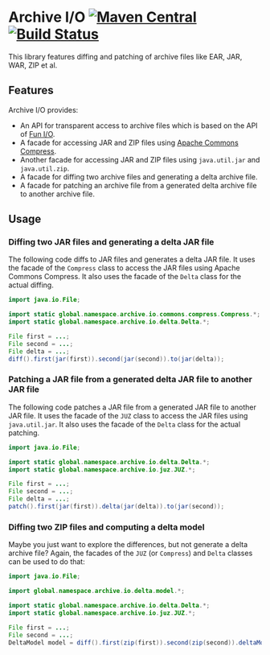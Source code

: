 # Archive I/O [![Maven Central](https://img.shields.io/maven-central/v/global.namespace.archive-diff/archive-diff.svg)](http://search.maven.org/#search%7Cga%7C1%7Cg%3A%22global.namespace.archive-diff%22) [![Build Status](https://api.travis-ci.org/christian-schlichtherle/archive-diff.svg)](https://travis-ci.org/christian-schlichtherle/archive-diff)

This library features diffing and patching of archive files like EAR, JAR, WAR, ZIP et al.

## Features

Archive I/O provides:

+ An API for transparent access to archive files which is based on the API of [Fun I/O].
+ A facade for accessing JAR and ZIP files using [Apache Commons Compress].
+ Another facade for accessing JAR and ZIP files using `java.util.jar` and `java.util.zip`.
+ A facade for diffing two archive files and generating a delta archive file.
+ A facade for patching an archive file from a generated delta archive file to another archive file.

## Usage

### Diffing two JAR files and generating a delta JAR file

The following code diffs to JAR files and generates a delta JAR file.
It uses the facade of the `Compress` class to access the JAR files using Apache Commons Compress.
It also uses the facade of the `Delta` class for the actual diffing.

```java
import java.io.File;

import static global.namespace.archive.io.commons.compress.Compress.*;
import static global.namespace.archive.io.delta.Delta.*;

File first = ...;
File second = ...;
File delta = ...;
diff().first(jar(first)).second(jar(second)).to(jar(delta));
```

### Patching a JAR file from a generated delta JAR file to another JAR file

The following code patches a JAR file from a generated JAR file to another JAR file.
It uses the facade of the `JUZ` class to access the JAR files using `java.util.jar`.
It also uses the facade of the `Delta` class for the actual patching.

```java
import java.io.File;

import static global.namespace.archive.io.delta.Delta.*;
import static global.namespace.archive.io.juz.JUZ.*;

File first = ...;
File second = ...;
File delta = ...;
patch().first(jar(first)).delta(jar(delta)).to(jar(second));
```

### Diffing two ZIP files and computing a delta model

Maybe you just want to explore the differences, but not generate a delta archive file?
Again, the facades of the `JUZ` (or `Compress`) and `Delta` classes can be used to do that:

```java
import java.io.File;

import global.namespace.archive.io.delta.model.*;

import static global.namespace.archive.io.delta.Delta.*;
import static global.namespace.archive.io.juz.JUZ.*;

File first = ...;
File second = ...;
DeltaModel model = diff().first(zip(first)).second(zip(second)).deltaModel();
```

[Apache Commons Compress]: https://commons.apache.org/proper/commons-compress/
[Fun I/O]: https://github.com/christian-schlichtherle/fun-io
